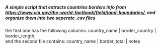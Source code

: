 ##### A simple script that extracts countries borders info from https://www.cia.gov/the-world-factbook/field/land-boundaries/, and organize them into two seperate .csv files

the first one has the following columns: 
country_name | border_country | border_length,  
and the second file contains:
country_name | border_total | notes
